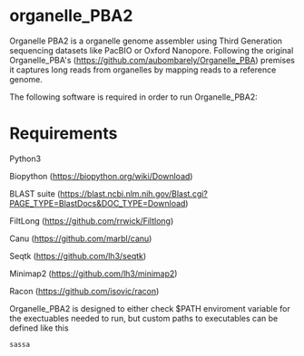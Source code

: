 # organelle_PBA2

Organelle PBA2 is a organelle genome assembler using Third Generation sequencing datasets like PacBIO or Oxford Nanopore. Following the original Organelle_PBA's (https://github.com/aubombarely/Organelle_PBA) premises it captures long reads from organelles by mapping reads to a reference genome.

The following software is required in order to run Organelle_PBA2:

# Requirements

Python3

Biopython (https://biopython.org/wiki/Download)

BLAST suite (https://blast.ncbi.nlm.nih.gov/Blast.cgi?PAGE_TYPE=BlastDocs&DOC_TYPE=Download)

FiltLong (https://github.com/rrwick/Filtlong)

Canu (https://github.com/marbl/canu)

Seqtk (https://github.com/lh3/seqtk)

Minimap2 (https://github.com/lh3/minimap2)

Racon (https://github.com/isovic/racon)

Organelle_PBA2 is designed to either check $PATH enviroment variable for the exectuables needed to run, but custom paths to executables can be defined like this

```
sassa
```


